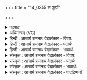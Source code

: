 +++
title = "14_0355 स पूर्व्यो"

+++
<details><summary>पदपाठः</summary>

सः꣢। पू꣣र्व्यः꣢। म꣣हो꣡ना꣢म्। वे꣣नः꣢। क्र꣡तु꣢꣯भिः। आ꣣नजे। य꣡स्य꣢꣯। द्वा꣡रा꣢꣯। म꣡नुः꣢꣯। पि꣣ता꣢। दे꣣वे꣡षु꣢। धि꣡यः꣢꣯। आ꣣नजे꣢। ३५५।
</details>

<details><summary>अधिमन्त्रम् (VC)</summary>

- इन्द्रः
- प्रगाथः काण्वः
- अनुष्टुप्
- गान्धारः
- ऐन्द्रं काण्डम्
</details>

<details><summary>हिन्दी : आचार्य रामनाथ वेदालंकार - विषयः</summary>

अगले मन्त्र में इन्द्र परमात्मा की महिमा का वर्णन है।
</details>

<details><summary>हिन्दी : आचार्य रामनाथ वेदालंकार - पदार्थः</summary>

पदार्थान्वयभाषाः -  (महोनाम्) पूजनीयों में भी (पूर्व्यः) पूज्यता में श्रेष्ठ, (वेनः) मेधावी और कमनीय (सः) वह परमैश्वर्यवान् इन्द्र जगदीश्वर (क्रतुभिः) सृष्टिसञ्चालन आदि कर्मों से (आनजे) व्यक्त होता है, अनुमान किया जाता है, (यस्य द्वारा) जिस जगदीश्वर के द्वारा (मनुः) मननशील (पिता) शरीर का पालक जीवात्मा (देवेषु) शरीरवर्ती मन, बुद्धि, प्राण, इन्द्रियों आदि में (धियः) उन-उनकी क्रियाओं को (आनजे) प्राप्त कराता है ॥४॥ इस मन्त्र में नकार का अनुप्रास है, ‘नजे’ की आवृत्ति में यमक है ॥४॥
</details>

<details><summary>हिन्दी : आचार्य रामनाथ वेदालंकार - भावार्थः</summary>

भावार्थभाषाः -  संसार में दिखायी देनेवाली सूर्यचन्द्रोदय, ऋतुचक्रप्रवर्तन आदि क्रियाएँ किसी कर्ता के बिना नहीं हो सकतीं, अतः परमात्मा का अनुमान कराती हैं। देह का स्वामी जीवात्मा भी परमात्मा की ही सहायता से देह में स्थित मन, बुद्धि, प्राण, इन्द्रियों आदि में संकल्प, निश्चय, प्राणन, दर्शन, स्पर्शन आदि क्रियाओं को प्रवृत्त करता है ॥४॥
</details>

<details><summary>संस्कृत : आचार्य रामनाथ वेदालंकार - विषयः</summary>

अथेन्द्रस्य परमात्मनो महिमानमाह।
</details>

<details><summary>संस्कृत : आचार्य रामनाथ वेदालंकार - पदार्थः</summary>

पदार्थान्वयभाषाः -  (महोनाम्) पूजनीयानामपि। मह पूजायाम् इति धातोः असुन् प्रत्यये महसामिति प्राप्ते छान्दसो नुडागमः। (पूर्व्यः) पूर्वः, पूज्यतायां श्रेष्ठः। ‘पादार्घाभ्यां च। अ० ५।४।२५’ इत्यत्र चकारेणानुक्तसमुच्चयं मत्वा पूर्वादिभ्यः शब्देभ्यश्छन्दसि स्वार्थे यत् प्रत्ययं विहितवान् काशिकाकारः। (वेनः) मेधावी कान्तो वा। वेन इति मेधाविनाम, निघं० ३।१५। वेनतिः कान्तिकर्मा, निघं० २।६। (सः) असौ इन्द्रः परमैश्वर्यवान् जगदीश्वरः (क्रतुभिः) स्वकीयैः कर्मभिः दृश्यमानैः सृष्टिसञ्चालनादिभिः (आनजे) व्यज्यते। (यस्य द्वारा) यस्य जगदीश्वरस्य द्वारेण (मनुः) मनसा मननशीलः (पिता) देहस्य पालकः जीवात्मा (देवेषु) देहवर्तिषु प्रकाशकेषु मनोबुद्धिप्राणेन्द्रियादिषु (धियः) तत्तत्क्रियाः। धीः इति कर्मनाम। निघं० २।१। (आनजे) प्रापयति। अञ्जू व्यक्तिम्रक्षणकान्तिगतिषु। द्वितीयपादान्ते ‘आनजे’ इत्यत्र व्यक्त्यर्थात् कर्मणि लिट्। चतुर्थपादान्ते च गत्यर्थात् णिजर्थगर्भात् कर्त्तरि लिट्, यत्र यद्वृत्तयोगाद् ‘यद्वृत्तान्नित्यम्। अ० ८।१।६६’ इति निघाताभावः ॥४॥२ अत्र नकारानुप्रासः, ‘नजे’ इत्यस्यावृत्तौ च यमकम् ॥४॥
</details>

<details><summary>संस्कृत : आचार्य रामनाथ वेदालंकार - भावार्थः</summary>

भावार्थभाषाः -  जगति परिदृश्यमानाः सूर्यचन्द्रोदयऋतुचक्रप्रवर्तनादिक्रियाः कञ्चित् कर्तारं विनाऽनुपपद्यमानाः परमात्मानमनुमापयन्ति। देहस्वामी जीवात्मापि परमात्मन एव साहाय्येन देहस्थेषु मनोबुद्धिप्राणेन्द्रियादिषु संकल्पाध्यवसायप्राणनदर्शनस्पर्शनादिक्रियाः प्रवर्तयति ॥४॥
</details>

<details><summary>संस्कृत : आचार्य रामनाथ वेदालंकार - पादटिप्पनी</summary>

टिप्पणी:   १. ऋ० ८।६३।१, ‘महोनां’ ‘मनुः पिता’ इत्यत्र क्रमेण ‘महानां’ ‘मनुष्पिता’ इति पाठः। २. महोनाम्, घकारस्य हकारापत्तिः छान्दसी। मघोनां मघवतां धनवतां मध्ये वेनः कान्तः, व्यक्तीकरोत्यात्मानम्। धियः यागविषयाः प्रज्ञाः बुद्धिरित्यर्थः, आनजे, अञ्जू व्यक्तिम्रक्षणकान्तिगतिषु इत्येतस्य गत्यर्थस्य अन्तर्णीतण्यर्थस्य चेदं रूपम्, आगमयति उत्पादयतीत्यर्थः—इति वि०। सः इन्द्रः, पूर्व्यः मुख्यः, महोनाम् महीयमानानां पूज्यानाम्। वेनः प्राज्ञः कमनीयो वा, क्रतुभिः कर्मभिः सर्वैः आनजे प्राप्यते। (अज गतौ)। यस्य इन्द्रस्य द्वारा द्वारभूतेन, मनुः प्रजापतिः, पिता पितृसमः, देवेषु इन्द्रियेषु, धियः प्रज्ञानानि, आनजे निक्षिप्तवान् (अज क्षेपणे)। इन्द्रो हि प्राणाः, तदधिष्ठितानि इन्द्रियाणि ज्ञानानि जनयन्ति। अतः इन्द्रस्य स्वभूतानि इन्द्रियाणि इत्युच्यन्ते—इति भ०।
</details>